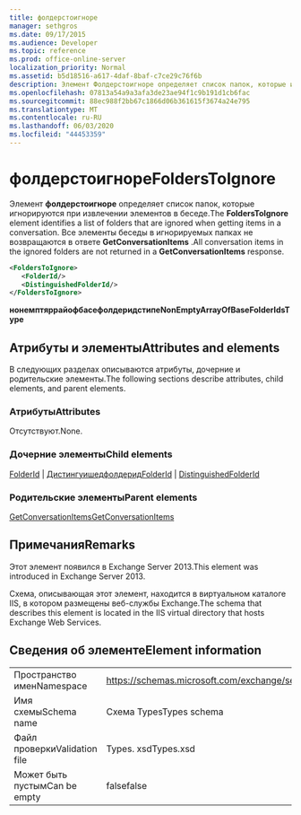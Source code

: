 ```yaml
---
title: фолдерстоигноре
manager: sethgros
ms.date: 09/17/2015
ms.audience: Developer
ms.topic: reference
ms.prod: office-online-server
localization_priority: Normal
ms.assetid: b5d18516-a617-4daf-8baf-c7ce29c76f6b
description: Элемент Фолдерстоигноре определяет список папок, которые игнорируются при извлечении элементов в беседе. Все элементы беседы в игнорируемых папках не возвращаются в ответе GetConversationItems.
ms.openlocfilehash: 07813a54a9a3afa3de23ae94f1c9b191d1cb6fac
ms.sourcegitcommit: 88ec988f2bb67c1866d06b361615f3674a24e795
ms.translationtype: MT
ms.contentlocale: ru-RU
ms.lasthandoff: 06/03/2020
ms.locfileid: "44453359"
---
```

# <a name="folderstoignore"></a><span data-ttu-id="855f2-104">фолдерстоигноре</span><span class="sxs-lookup"><span data-stu-id="855f2-104">FoldersToIgnore</span></span>

<span data-ttu-id="855f2-105">Элемент **фолдерстоигноре** определяет список папок, которые игнорируются при извлечении элементов в беседе.</span><span class="sxs-lookup"><span data-stu-id="855f2-105">The **FoldersToIgnore** element identifies a list of folders that are ignored when getting items in a conversation.</span></span> <span data-ttu-id="855f2-106">Все элементы беседы в игнорируемых папках не возвращаются в ответе **GetConversationItems** .</span><span class="sxs-lookup"><span data-stu-id="855f2-106">All conversation items in the ignored folders are not returned in a **GetConversationItems** response.</span></span> 
  
```XML
<FoldersToIgnore>
   <FolderId/>
   <DistinguishedFolderId/>
</FoldersToIgnore>
```

 <span data-ttu-id="855f2-107">**нонемптяррайофбасефолдеридстипе**</span><span class="sxs-lookup"><span data-stu-id="855f2-107">**NonEmptyArrayOfBaseFolderIdsType**</span></span>
## <a name="attributes-and-elements"></a><span data-ttu-id="855f2-108">Атрибуты и элементы</span><span class="sxs-lookup"><span data-stu-id="855f2-108">Attributes and elements</span></span>

<span data-ttu-id="855f2-109">В следующих разделах описываются атрибуты, дочерние и родительские элементы.</span><span class="sxs-lookup"><span data-stu-id="855f2-109">The following sections describe attributes, child elements, and parent elements.</span></span>
  
### <a name="attributes"></a><span data-ttu-id="855f2-110">Атрибуты</span><span class="sxs-lookup"><span data-stu-id="855f2-110">Attributes</span></span>

<span data-ttu-id="855f2-111">Отсутствуют.</span><span class="sxs-lookup"><span data-stu-id="855f2-111">None.</span></span>
  
### <a name="child-elements"></a><span data-ttu-id="855f2-112">Дочерние элементы</span><span class="sxs-lookup"><span data-stu-id="855f2-112">Child elements</span></span>

<span data-ttu-id="855f2-113">[FolderId](folderid.md)  |  [Дистингуишедфолдерид](distinguishedfolderid.md)</span><span class="sxs-lookup"><span data-stu-id="855f2-113">[FolderId](folderid.md) | [DistinguishedFolderId](distinguishedfolderid.md)</span></span>
  
### <a name="parent-elements"></a><span data-ttu-id="855f2-114">Родительские элементы</span><span class="sxs-lookup"><span data-stu-id="855f2-114">Parent elements</span></span>

[<span data-ttu-id="855f2-115">GetConversationItems</span><span class="sxs-lookup"><span data-stu-id="855f2-115">GetConversationItems</span></span>](getconversationitems.md)
  
## <a name="remarks"></a><span data-ttu-id="855f2-116">Примечания</span><span class="sxs-lookup"><span data-stu-id="855f2-116">Remarks</span></span>

<span data-ttu-id="855f2-117">Этот элемент появился в Exchange Server 2013.</span><span class="sxs-lookup"><span data-stu-id="855f2-117">This element was introduced in Exchange Server 2013.</span></span>
  
<span data-ttu-id="855f2-118">Схема, описывающая этот элемент, находится в виртуальном каталоге IIS, в котором размещены веб-службы Exchange.</span><span class="sxs-lookup"><span data-stu-id="855f2-118">The schema that describes this element is located in the IIS virtual directory that hosts Exchange Web Services.</span></span>
  
## <a name="element-information"></a><span data-ttu-id="855f2-119">Сведения об элементе</span><span class="sxs-lookup"><span data-stu-id="855f2-119">Element information</span></span>

|||
|:-----|:-----|
|<span data-ttu-id="855f2-120">Пространство имен</span><span class="sxs-lookup"><span data-stu-id="855f2-120">Namespace</span></span>  <br/> |https://schemas.microsoft.com/exchange/services/2006/types  <br/> |
|<span data-ttu-id="855f2-121">Имя схемы</span><span class="sxs-lookup"><span data-stu-id="855f2-121">Schema name</span></span>  <br/> |<span data-ttu-id="855f2-122">Схема Types</span><span class="sxs-lookup"><span data-stu-id="855f2-122">Types schema</span></span>  <br/> |
|<span data-ttu-id="855f2-123">Файл проверки</span><span class="sxs-lookup"><span data-stu-id="855f2-123">Validation file</span></span>  <br/> |<span data-ttu-id="855f2-124">Types. xsd</span><span class="sxs-lookup"><span data-stu-id="855f2-124">Types.xsd</span></span>  <br/> |
|<span data-ttu-id="855f2-125">Может быть пустым</span><span class="sxs-lookup"><span data-stu-id="855f2-125">Can be empty</span></span>  <br/> |<span data-ttu-id="855f2-126">false</span><span class="sxs-lookup"><span data-stu-id="855f2-126">false</span></span>  <br/> |
   

